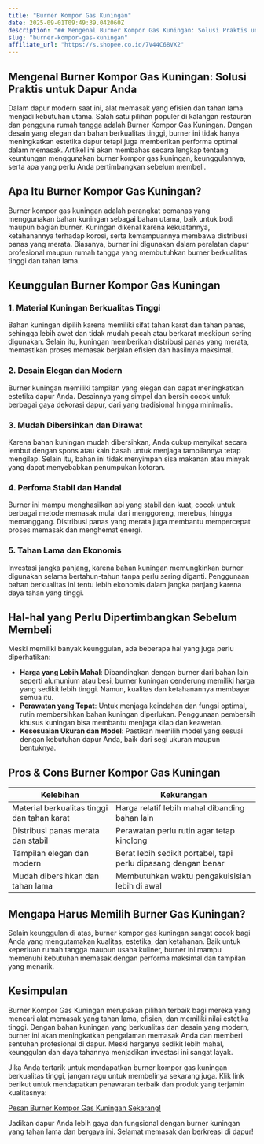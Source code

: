 ```yaml
---
title: "Burner Kompor Gas Kuningan"
date: 2025-09-01T09:49:39.042060Z
description: "## Mengenal Burner Kompor Gas Kuningan: Solusi Praktis untuk Dapur Anda..."
slug: "burner-kompor-gas-kuningan"
affiliate_url: "https://s.shopee.co.id/7V44C68VX2"
---
```

## Mengenal Burner Kompor Gas Kuningan: Solusi Praktis untuk Dapur Anda

Dalam dapur modern saat ini, alat memasak yang efisien dan tahan lama menjadi kebutuhan utama. Salah satu pilihan populer di kalangan restauran dan pengguna rumah tangga adalah Burner Kompor Gas Kuningan. Dengan desain yang elegan dan bahan berkualitas tinggi, burner ini tidak hanya meningkatkan estetika dapur tetapi juga memberikan performa optimal dalam memasak. Artikel ini akan membahas secara lengkap tentang keuntungan menggunakan burner kompor gas kuningan, keunggulannya, serta apa yang perlu Anda pertimbangkan sebelum membeli.

## Apa Itu Burner Kompor Gas Kuningan?

Burner kompor gas kuningan adalah perangkat pemanas yang menggunakan bahan kuningan sebagai bahan utama, baik untuk bodi maupun bagian burner. Kuningan dikenal karena kekuatannya, ketahanannya terhadap korosi, serta kemampuannya membawa distribusi panas yang merata. Biasanya, burner ini digunakan dalam peralatan dapur profesional maupun rumah tangga yang membutuhkan burner berkualitas tinggi dan tahan lama.

## Keunggulan Burner Kompor Gas Kuningan

### 1. Material Kuningan Berkualitas Tinggi

Bahan kuningan dipilih karena memiliki sifat tahan karat dan tahan panas, sehingga lebih awet dan tidak mudah pecah atau berkarat meskipun sering digunakan. Selain itu, kuningan memberikan distribusi panas yang merata, memastikan proses memasak berjalan efisien dan hasilnya maksimal.

### 2. Desain Elegan dan Modern

Burner kuningan memiliki tampilan yang elegan dan dapat meningkatkan estetika dapur Anda. Desainnya yang simpel dan bersih cocok untuk berbagai gaya dekorasi dapur, dari yang tradisional hingga minimalis.

### 3. Mudah Dibersihkan dan Dirawat

Karena bahan kuningan mudah dibersihkan, Anda cukup menyikat secara lembut dengan spons atau kain basah untuk menjaga tampilannya tetap mengilap. Selain itu, bahan ini tidak menyimpan sisa makanan atau minyak yang dapat menyebabkan penumpukan kotoran.

### 4. Perfoma Stabil dan Handal

Burner ini mampu menghasilkan api yang stabil dan kuat, cocok untuk berbagai metode memasak mulai dari menggoreng, merebus, hingga memanggang. Distribusi panas yang merata juga membantu mempercepat proses memasak dan menghemat energi.

### 5. Tahan Lama dan Ekonomis

Investasi jangka panjang, karena bahan kuningan memungkinkan burner digunakan selama bertahun-tahun tanpa perlu sering diganti. Penggunaan bahan berkualitas ini tentu lebih ekonomis dalam jangka panjang karena daya tahan yang tinggi.

## Hal-hal yang Perlu Dipertimbangkan Sebelum Membeli

Meski memiliki banyak keunggulan, ada beberapa hal yang juga perlu diperhatikan:

- **Harga yang Lebih Mahal**: Dibandingkan dengan burner dari bahan lain seperti alumunium atau besi, burner kuningan cenderung memiliki harga yang sedikit lebih tinggi. Namun, kualitas dan ketahanannya membayar semua itu.
- **Perawatan yang Tepat**: Untuk menjaga keindahan dan fungsi optimal, rutin membersihkan bahan kuningan diperlukan. Penggunaan pembersih khusus kuningan bisa membantu menjaga kilap dan keawetan.
- **Kesesuaian Ukuran dan Model**: Pastikan memilih model yang sesuai dengan kebutuhan dapur Anda, baik dari segi ukuran maupun bentuknya.

## Pros & Cons Burner Kompor Gas Kuningan

| **Kelebihan** | **Kekurangan** |
|----------------|----------------|
| Material berkualitas tinggi dan tahan karat | Harga relatif lebih mahal dibanding bahan lain |
| Distribusi panas merata dan stabil | Perawatan perlu rutin agar tetap kinclong |
| Tampilan elegan dan modern | Berat lebih sedikit portabel, tapi perlu dipasang dengan benar |
| Mudah dibersihkan dan tahan lama | Membutuhkan waktu pengakuisisian lebih di awal |

## Mengapa Harus Memilih Burner Gas Kuningan?

Selain keunggulan di atas, burner kompor gas kuningan sangat cocok bagi Anda yang mengutamakan kualitas, estetika, dan ketahanan. Baik untuk keperluan rumah tangga maupun usaha kuliner, burner ini mampu memenuhi kebutuhan memasak dengan performa maksimal dan tampilan yang menarik.

## Kesimpulan

Burner Kompor Gas Kuningan merupakan pilihan terbaik bagi mereka yang mencari alat memasak yang tahan lama, efisien, dan memiliki nilai estetika tinggi. Dengan bahan kuningan yang berkualitas dan desain yang modern, burner ini akan meningkatkan pengalaman memasak Anda dan memberi sentuhan profesional di dapur. Meski harganya sedikit lebih mahal, keunggulan dan daya tahannya menjadikan investasi ini sangat layak.

Jika Anda tertarik untuk mendapatkan burner kompor gas kuningan berkualitas tinggi, jangan ragu untuk membelinya sekarang juga. Klik link berikut untuk mendapatkan penawaran terbaik dan produk yang terjamin kualitasnya: 

[Pesan Burner Kompor Gas Kuningan Sekarang!](https://s.shopee.co.id/7V44C68VX2)

Jadikan dapur Anda lebih gaya dan fungsional dengan burner kuningan yang tahan lama dan bergaya ini. Selamat memasak dan berkreasi di dapur!